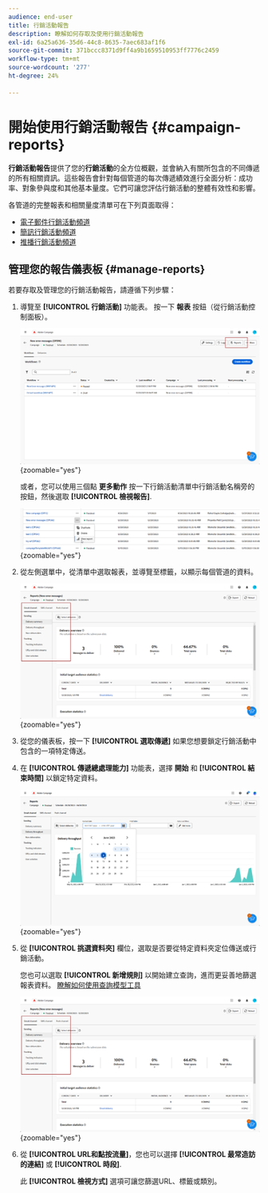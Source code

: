```yaml
---
audience: end-user
title: 行銷活動報告
description: 瞭解如何存取及使用行銷活動報告
exl-id: 6a25a636-35d6-44c8-8635-7aec683af1f6
source-git-commit: 371bccc8371d9ff4a9b1659510953ff7776c2459
workflow-type: tm+mt
source-wordcount: '277'
ht-degree: 24%

---
```


# 開始使用行銷活動報告 {#campaign-reports}

<!-- CAN BE REMOVED___
>[!CONTEXTUALHELP]
>id="acw_campaign_reporting_sending"
>title="Reporting Sending"
>abstract="The Sending tab within your report provides in-depth insights into your visitors' interactions with your deliveries and any potential errors they may have encountered."

>[!CONTEXTUALHELP]
>id="acw_campaign_reporting_tracking"
>title="Reporting tracking"
>abstract="The Tracking tab within your report offers valuable data, including recipient behavior per link, breakdown of opens and clicks, as well as detailed information about the most frequently clicked URLs during a delivery."
-->

**行銷活動報告**&#x200B;提供了您的&#x200B;**行銷活動**&#x200B;的全方位概觀，並會納入有關所包含的不同傳遞的所有相關資訊。這些報告會針對每個管道的每次傳遞績效進行全面分析：成功率、對象參與度和其他基本量度。它們可讓您評估行銷活動的整體有效性和影響。

各管道的完整報表和相關量度清單可在下列頁面取得：

* [電子郵件行銷活動頻道](campaign-reports-email.md)
* [簡訊行銷活動頻道](campaign-reports-sms.md)
* [推播行銷活動頻道](campaign-reports-push.md)

## 管理您的報告儀表板 {#manage-reports}

若要存取及管理您的行銷活動報告，請遵循下列步驟：

1. 導覽至 **[!UICONTROL 行銷活動]** 功能表。 按一下 **報表** 按鈕（從行銷活動控制面板）。

   ![](assets/manage_campaign_report_2.png){zoomable=&quot;yes&quot;}

   或者，您可以使用三個點 **更多動作** 按一下行銷活動清單中行銷活動名稱旁的按鈕，然後選取 **[!UICONTROL 檢視報告]**.

   ![](assets/manage_campaign_report_1.png){zoomable=&quot;yes&quot;}

1. 從左側選單中，從清單中選取報表，並導覽至標籤，以顯示每個管道的資料。

   ![](assets/manage_campaign_report_4.png){zoomable=&quot;yes&quot;}

1. 從您的儀表板，按一下 **[!UICONTROL 選取傳遞]** 如果您想要鎖定行銷活動中包含的一項特定傳送。

1. 在 **[!UICONTROL 傳遞總處理能力]** 功能表，選擇 **開始** 和 **[!UICONTROL 結束時間]** 以鎖定特定資料。

   ![](assets/manage_campaign_report_3.png){zoomable=&quot;yes&quot;}

1. 從 **[!UICONTROL 挑選資料夾]** 欄位，選取是否要從特定資料夾定位傳送或行銷活動。

   您也可以選取 **[!UICONTROL 新增規則]** 以開始建立查詢，進而更妥善地篩選報表資料。 [瞭解如何使用查詢模型工具](../query/query-modeler-overview.md)

   ![](assets/manage_campaign_report_4.png){zoomable=&quot;yes&quot;}

1. 從 **[!UICONTROL URL和點按流量]**，您也可以選擇 **[!UICONTROL 最常造訪的連結]** 或 **[!UICONTROL 時段]**.

   此 **[!UICONTROL 檢視方式]** 選項可讓您篩選URL、標籤或類別。
